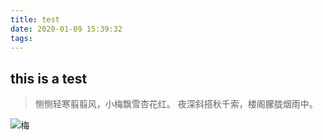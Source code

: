 ```yaml
---
title: test
date: 2020-01-09 15:39:32
tags:
---
```

## this is a test

> 恻恻轻寒翦翦风，小梅飘雪杏花红。
> 夜深斜搭秋千索，楼阁朦胧烟雨中。

![梅](mh.gif)
